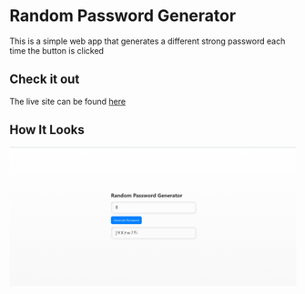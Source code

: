 # Random Password Generator
This is a simple web app that generates a different strong password each time the button is clicked

## Check it out
The live site can be found [here](https://nutifafas-password-generator.netlify.app/)
## How It Looks
![preview-1](/preview.png)

